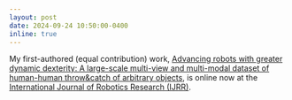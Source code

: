 ```yaml
---
layout: post
date: 2024-09-24 10:50:00-0400
inline: true 
---
```


My first-authored (equal contribution) work, [Advancing robots with greater dynamic dexterity: A large-scale multi-view and multi-modal dataset of human-human throw&catch of arbitrary objects](https://journals.sagepub.com/doi/10.1177/02783649241275674), is online now at the [International Journal of Robotics Research (IJRR)](https://journals.sagepub.com/home/IJR).
